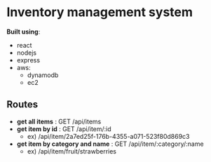 # Inventory management system

**Built using**:
- react 
- nodejs 
- express
- aws: 
	- dynamodb
	- ec2 


## Routes
- **get all items** : GET /api/items
- **get item by id** : GET /api/item/:id
	- ex) /api/item/2a7ed25f-176b-4355-a071-523f80d869c3
- **get item by category and name** : GET /api/item/:category/:name
	- ex) /api/item/fruit/strawberries

